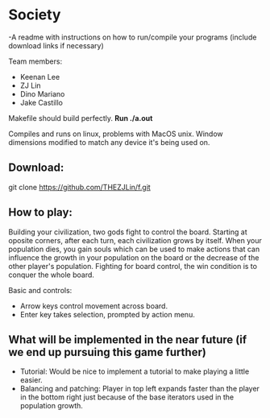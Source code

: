 # Society
-A readme with instructions on how to run/compile your programs (include download links if necessary)

Team members:
* Keenan Lee
* ZJ Lin
* Dino Mariano
* Jake Castillo

Makefile should build perfectly. **Run ./a.out**

Compiles and runs on linux, problems with MacOS unix. Window dimensions modified to match any device it's being used on.

## Download: 
git clone https://github.com/THEZJLin/f.git

## How to play: 

Building your civilization, two gods fight to control the board. Starting at oposite corners, after each turn, each civilization grows by itself. When your population dies, you gain souls which can be used to make actions that can influence the growth in your population on the board or the decrease of the other player's population. Fighting for board control, the win condition is to conquer the whole board.

Basic and controls:
* Arrow keys control movement across board.
* Enter key takes selection, prompted by action menu.

## What will be implemented in the near future (if we end up pursuing this game further)
* Tutorial: Would be nice to implement a tutorial to make playing a little easier.
* Balancing and patching: Player in top left expands faster than the player in the bottom right just because of the base iterators used in the population growth.
